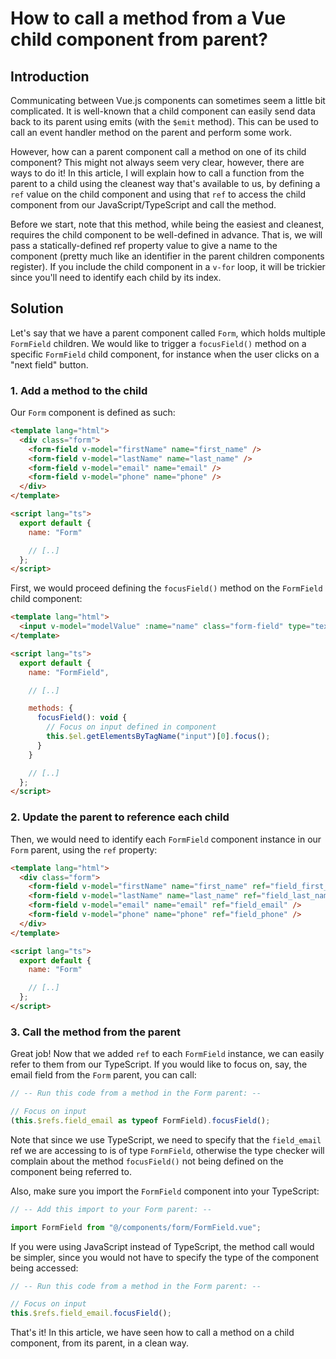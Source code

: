 # How to call a method from a Vue child component from parent?

## Introduction

Communicating between Vue.js components can sometimes seem a little bit complicated. It is well-known that a child component can easily send data back to its parent using emits (with the `$emit` method). This can be used to call an event handler method on the parent and perform some work.

However, how can a parent component call a method on one of its child component? This might not always seem very clear, however, there are ways to do it! In this article, I will explain how to call a function from the parent to a child using the cleanest way that's available to us, by defining a `ref` value on the child component and using that `ref` to access the child component from our JavaScript/TypeScript and call the method.

Before we start, note that this method, while being the easiest and cleanest, requires the child component to be well-defined in advance. That is, we will pass a statically-defined ref property value to give a name to the component (pretty much like an identifier in the parent children components register). If you include the child component in a `v-for` loop, it will be trickier since you'll need to identify each child by its index.

## Solution

Let's say that we have a parent component called `Form`, which holds multiple `FormField` children. We would like to trigger a `focusField()` method on a specific `FormField` child component, for instance when the user clicks on a "next field" button.

### 1. Add a method to the child

Our `Form` component is defined as such:

```html
<template lang="html">
  <div class="form">
    <form-field v-model="firstName" name="first_name" />
    <form-field v-model="lastName" name="last_name" />
    <form-field v-model="email" name="email" />
    <form-field v-model="phone" name="phone" />
  </div>
</template>

<script lang="ts">
  export default {
    name: "Form"

    // [..]
  };
</script>
```

First, we would proceed defining the `focusField()` method on the `FormField` child component:

```html
<template lang="html">
  <input v-model="modelValue" :name="name" class="form-field" type="text" />
</template>

<script lang="ts">
  export default {
    name: "FormField",

    // [..]

    methods: {
      focusField(): void {
        // Focus on input defined in component
        this.$el.getElementsByTagName("input")[0].focus();
      }
    }

    // [..]
  };
</script>
```

### 2. Update the parent to reference each child

Then, we would need to identify each `FormField` component instance in our `Form` parent, using the `ref` property:

```html
<template lang="html">
  <div class="form">
    <form-field v-model="firstName" name="first_name" ref="field_first_name" />
    <form-field v-model="lastName" name="last_name" ref="field_last_name" />
    <form-field v-model="email" name="email" ref="field_email" />
    <form-field v-model="phone" name="phone" ref="field_phone" />
  </div>
</template>

<script lang="ts">
  export default {
    name: "Form"

    // [..]
  };
</script>
```

### 3. Call the method from the parent

Great job! Now that we added `ref` to each `FormField` instance, we can easily refer to them from our TypeScript. If you would like to focus on, say, the email field from the `Form` parent, you can call:

```typescript
// -- Run this code from a method in the Form parent: --

// Focus on input
(this.$refs.field_email as typeof FormField).focusField();
```

Note that since we use TypeScript, we need to specify that the `field_email` ref we are accessing to is of type `FormField`, otherwise the type checker will complain about the method `focusField()` not being defined on the component being referred to.

Also, make sure you import the `FormField` component into your TypeScript:

```typescript
// -- Add this import to your Form parent: --

import FormField from "@/components/form/FormField.vue";
```

If you were using JavaScript instead of TypeScript, the method call would be simpler, since you would not have to specify the type of the component being accessed:

```javascript
// -- Run this code from a method in the Form parent: --

// Focus on input
this.$refs.field_email.focusField();
```

That's it! In this article, we have seen how to call a method on a child component, from its parent, in a clean way.
